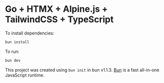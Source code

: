 # Go + HTMX + Alpine.js + TailwindCSS + TypeScript

To install dependencies:

```bash
bun install
```

To run:

```bash
bun dev
```

This project was created using `bun init` in bun v1.1.3. [Bun](https://bun.sh) is a fast all-in-one JavaScript runtime.
